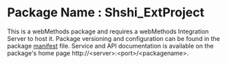 # Package Name : Shshi_ExtProject
This is a webMethods package and requires a webMethods Integration Server to host it. Package versioning and configuration can be found in the package [manifest](./Shshi_ExtProject/manifest.v3) file. Service and API documentation is available on the package's home page http://&lt;server&gt;:&lt;port&gt;/&lt;packagename>.